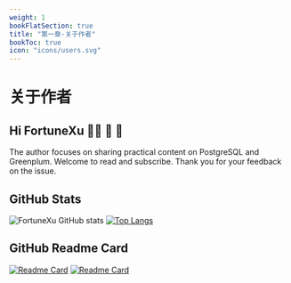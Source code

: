 ```yaml
---
weight: 1
bookFlatSection: true
title: "第一章-关于作者"
bookToc: true
icon: "icons/users.svg"
---
```


# 关于作者

## Hi FortuneXu 👋👋 🔭 🔭 

The author focuses on sharing practical content on PostgreSQL and Greenplum. Welcome to read and subscribe. Thank you for your feedback on the issue.


<!--
**xfg0218/xfg0218** is a ✨ _special_ ✨ repository because its `README.md` (this file) appears on your GitHub profile.

Here are some ideas to get you started:
- 🚀  Hi FortuneXu 👋👋 🔭 🔭  🛠️ 🛠️
- 🔭 I’m currently working on ...
- 🌱 I’m currently learning ...
- 👯 I’m looking to collaborate on ...
- 🤔 I’m looking for help with ...
- 💬 Ask me about ...
- 📫 How to reach me: ...
- 😄 Pronouns: ...
- ⚡ Fun fact: ...
-->

## GitHub Stats
![FortuneXu GitHub stats](https://github-readme-stats.vercel.app/api?username=xfg0218&show_icons=true&theme=radical) [![Top Langs](https://github-readme-stats.vercel.app/api/top-langs/?username=xfg0218&layout=compact)](https://github.com/anuraghazra/github-readme-stats)

## GitHub Readme Card
[![Readme Card](https://github-readme-stats.vercel.app/api/pin/?username=xfg0218&repo=greenplum--summarize)](https://github.com/anuraghazra/github-readme-stats) [![Readme Card](https://github-readme-stats.vercel.app/api/pin/?username=xfg0218&repo=oracle-to-greenplum)](https://github.com/anuraghazra/github-readme-stats)




